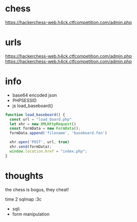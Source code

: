 # chess

https://hackerchess-web.h4ck.ctfcompetition.com/admin.php

# urls

https://hackerchess-web.h4ck.ctfcompetition.com/admin.php
https://hackerchess-web.h4ck.ctfcompetition.com/admin.php

# info

- base64 encoded json
- PHPSESSID
- js load_baseboard()

```js
function load_baseboard() {
  const url = "load_board.php"
  let xhr = new XMLHttpRequest()
  const formData = new FormData();
  formData.append('filename', 'baseboard.fen')

  xhr.open('POST', url, true)
  xhr.send(formData);
  window.location.href = "index.php";
}
```

# thoughts

the chess is bogus, they cheat!

time 2 sqlmap :3c

- sqli
- form manipulation
